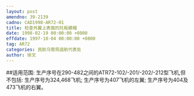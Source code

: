 ```yaml
---
layout: post
amendno: 39-2139
cadno: CAD1998-AR72-01
title: 检查外翼上表面的托板螺帽
date: 1998-02-19 00:00:00 +0800
effdate: 1997-10-04 00:00:00 +0800
tag: AR72
categories: 民航乌管局适航代表处
author: 徐文
---
```


##适用范围:
生产序号在290-482之间的ATR72-102/-201/-202/-212型飞机,但
不包括:     生产序号为324,468飞机;     生产序号为407飞机的左翼;     生产序号为404及473飞机的右翼。

